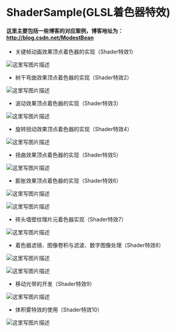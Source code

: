 # ShaderSample(GLSL着色器特效)

#### 这里主要包括一些博客的对应案例，博客地址为：<http://blog.csdn.net/ModestBean>

- 关键帧动画效果顶点着色器的实现（Shader特效1）

![这里写图片描述](http://img.blog.csdn.net/20180124155639712)

- 树干弯曲效果顶点着色器的实现（Shader特效2）

![这里写图片描述](http://img.blog.csdn.net/20180124151513475?)

- 波动效果顶点着色器的实现（Shader特效3）

![这里写图片描述](http://img.blog.csdn.net/20180123162750606?)

- 旋转扭动效果顶点着色器的实现（Shader特效4）

![这里写图片描述](http://img.blog.csdn.net/20180123155915367?)

- 扭曲效果顶点着色器的实现（Shader特效5）

![这里写图片描述](http://img.blog.csdn.net/20180126130844918)

- 膨胀效果顶点着色器的实现（Shader特效6）

![这里写图片描述](http://img.blog.csdn.net/20180126133427319?)

![这里写图片描述](http://img.blog.csdn.net/20180126133438376?)

- 砖头墙壁纹理片元着色器实现（Shader特效7）

![这里写图片描述](http://img.blog.csdn.net/20180128144830894?)

- 着色器滤镜、图像卷积与滤波、数字图像处理（Shader特效8）

![这里写图片描述](http://img.blog.csdn.net/20180129151751449)

![这里写图片描述](http://img.blog.csdn.net/20180129152005530)

- 移动光带的开发（Shader特效9）

![这里写图片描述](http://img.blog.csdn.net/20180202170204028?t)

- 体积雾特效的使用（Shader特效10）

![这里写图片描述](http://img.blog.csdn.net/20180204103524382)


